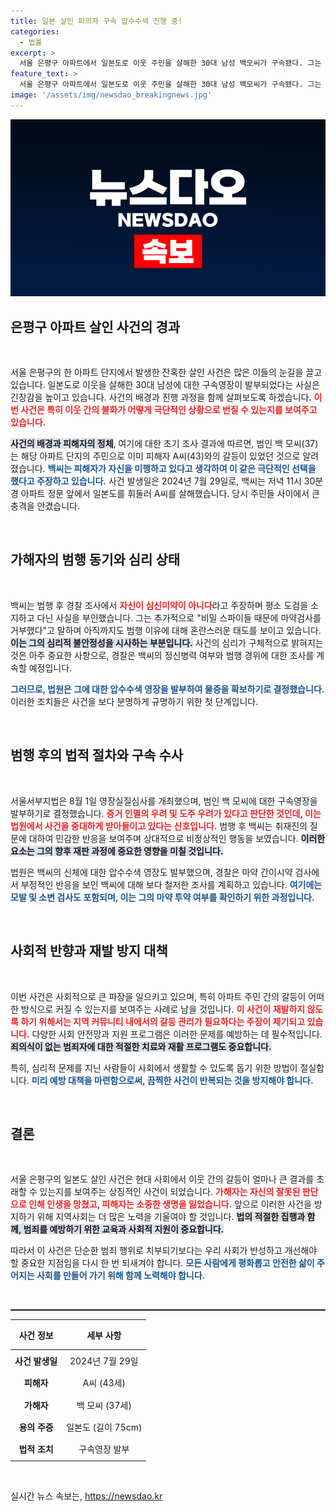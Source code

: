 ```yaml
---
title: 일본 살인 피의자 구속 압수수색 진행 중!
categories:
  - 법률
excerpt: >
  서울 은평구 아파트에서 일본도로 이웃 주민을 살해한 30대 남성 백모씨가 구속됐다. 그는 범행 후 피해자에게 미안한 마음이 없다고 밝혔으며, 정신적 상태와 마약 여부 조사도 진행 중이다. 이 사건의 충격적인 전말이 드러난다!
feature_text: >
  서울 은평구 아파트에서 일본도로 이웃 주민을 살해한 30대 남성 백모씨가 구속됐다. 그는 범행 후 피해자에게 미안한 마음이 없다고 밝혔으며, 정신적 상태와 마약 여부 조사도 진행 중이다. 이 사건의 충격적인 전말이 드러난다!
image: '/assets/img/newsdao_breakingnews.jpg'
---
```


<p><img src="/assets/img/newsdao_breakingnews.jpg" alt="cryptoinkorea 속보" /></p>

<h2 data-ke-size="size26">은평구 아파트 살인 사건의 경과</h2>

<p data-ke-size="size16">&nbsp;</p> 

<p>서울 은평구의 한 아파트 단지에서 발생한 잔혹한 살인 사건은 많은 이들의 눈길을 끌고 있습니다. 일본도로 이웃을 살해한 30대 남성에 대한 구속영장이 발부되었다는 사실은 긴장감을 높이고 있습니다. 사건의 배경과 진행 과정을 함께 살펴보도록 하겠습니다. <b><span style="color: #ee2323;">이번 사건은 특히 이웃 간의 불화가 어떻게 극단적인 상황으로 번질 수 있는지를 보여주고 있습니다.</span></b></p>

<p><b><span style="background-color: #21538527;">사건의 배경과 피해자의 정체</span></b>, 여기에 대한 초기 조사 결과에 따르면, 범인 백 모씨(37)는 해당 아파트 단지의 주민으로 이미 피해자 A씨(43)와의 갈등이 있었던 것으로 알려졌습니다. <b><span style="color: #1a5490;">백씨는 피해자가 자신을 미행하고 있다고 생각하여 이 같은 극단적인 선택을 했다고 주장하고 있습니다.</span></b> 사건 발생일은 2024년 7월 29일로, 백씨는 저녁 11시 30분경 아파트 정문 앞에서 일본도를 휘둘러 A씨를 살해했습니다. 당시 주민들 사이에서 큰 충격을 안겼습니다.</p>

<p data-ke-size="size16">&nbsp;</p>

<h2 data-ke-size="size26">가해자의 범행 동기와 심리 상태</h2>

<p data-ke-size="size16">&nbsp;</p>

<p>백씨는 범행 후 경찰 조사에서 <b><span style="color: #ee2323;">자신이 심신미약이 아니다</span></b>라고 주장하며 평소 도검을 소지하고 다닌 사실을 부인했습니다. 그는 추가적으로 "비밀 스파이들 때문에 마약검사를 거부했다"고 말하며 아직까지도 범행 이유에 대해 혼란스러운 태도를 보이고 있습니다. <b><span style="background-color: #21538527;">이는 그의 심리적 불안정성을 시사하는 부분입니다.</span></b> 사건의 심리가 구체적으로 밝혀지는 것은 아주 중요한 사항으로, 경찰은 백씨의 정신병력 여부와 범행 경위에 대한 조사를 계속할 예정입니다.</p>

<p><b><span style="color: #1a5490;">그러므로, 법원은 그에 대한 압수수색 영장을 발부하여 물증을 확보하기로 결정했습니다.</span></b> 이러한 조치들은 사건을 보다 분명하게 규명하기 위한 첫 단계입니다.</p>

<p data-ke-size="size16">&nbsp;</p>

<h2 data-ke-size="size26">범행 후의 법적 절차와 구속 수사</h2>

<p data-ke-size="size16">&nbsp;</p>

<p>서울서부지법은 8월 1일 영장실질심사를 개최했으며, 범인 백 모씨에 대한 구속영장을 발부하기로 결정했습니다. <b><span style="color: #ee2323;">증거 인멸의 우려 및 도주 우려가 있다고 판단한 것인데, 이는 법원에서 사건을 중대하게 받아들이고 있다는 신호입니다.</span></b> 범행 후 백씨는 취재진의 질문에 대하여 민감한 반응을 보여주며 상대적으로 비정상적인 행동을 보였습니다. <b><span style="background-color: #21538527;">이러한 요소는 그의 향후 재판 과정에 중요한 영향을 미칠 것입니다.</span></b></p>

<p>법원은 백씨의 신체에 대한 압수수색 영장도 발부했으며, 경찰은 마약 간이시약 검사에서 부정적인 반응을 보인 백씨에 대해 보다 철저한 조사를 계획하고 있습니다. <b><span style="color: #1a5490;">여기에는 모발 및 소변 검사도 포함되며, 이는 그의 마약 투약 여부를 확인하기 위한 과정입니다.</span></b></p>

<p data-ke-size="size16">&nbsp;</p>

<h2 data-ke-size="size26">사회적 반향과 재발 방지 대책</h2>

<p data-ke-size="size16">&nbsp;</p>

<p>이번 사건은 사회적으로 큰 파장을 일으키고 있으며, 특히 아파트 주민 간의 갈등이 어떠한 방식으로 커질 수 있는지를 보여주는 사례로 남을 것입니다. <b><span style="color: #ee2323;">이 사건이 재발하지 않도록 하기 위해서는 지역 커뮤니티 내에서의 갈등 관리가 필요하다는 주장이 제기되고 있습니다.</span></b> 다양한 사회 안전망과 지원 프로그램은 이러한 문제를 예방하는 데 필수적입니다. <b><span style="background-color: #21538527;">죄의식이 없는 범죄자에 대한 적절한 치료와 재활 프로그램도 중요합니다.</span></b> </p>

<p>특히, 심리적 문제를 지닌 사람들이 사회에서 생활할 수 있도록 돕기 위한 방법이 절실합니다. <b><span style="color: #1a5490;">미리 예방 대책을 마련함으로써, 끔찍한 사건이 반복되는 것을 방지해야 합니다.</span></b> </p>

<p data-ke-size="size16">&nbsp;</p>

<h2 data-ke-size="size26">결론</h2>

<p data-ke-size="size16">&nbsp;</p>

<p>서울 은평구의 일본도 살인 사건은 현대 사회에서 이웃 간의 갈등이 얼마나 큰 결과를 초래할 수 있는지를 보여주는 상징적인 사건이 되었습니다. <b><span style="color: #ee2323;">가해자는 자신의 잘못된 판단으로 인해 인생을 망쳤고, 피해자는 소중한 생명을 잃었습니다.</span></b> 앞으로 이러한 사건을 방지하기 위해 지역사회는 더 많은 노력을 기울여야 할 것입니다. <b><span style="background-color: #21538527;">법의 적절한 집행과 함께, 범죄를 예방하기 위한 교육과 사회적 지원이 중요합니다.</span></b></p>

<p>따라서 이 사건은 단순한 범죄 행위로 치부되기보다는 우리 사회가 반성하고 개선해야 할 중요한 지점임을 다시 한 번 되새겨야 합니다. <b><span style="color: #1a5490;">모든 사람에게 평화롭고 안전한 삶이 주어지는 사회를 만들어 가기 위해 함께 노력해야 합니다.</span></b></p>

<p data-ke-size="size16">&nbsp;</p>

<hr style="border-top: 1px solid rgba(0, 0, 0, 0.1);">

<table style="width: 100%; border-collapse: collapse;">
    <thead>
        <tr>
            <th style="text-align: center; height: 40px;">사건 정보</th>
            <th style="text-align: center; height: 40px;">세부 사항</th>
        </tr>
    </thead>
    <tbody>
        <tr>
            <td style="text-align: center; height: 30px;"><b>사건 발생일</b></td>
            <td style="text-align: center; height: 30px;">2024년 7월 29일</td>
        </tr>
        <tr>
            <td style="text-align: center; height: 30px;"><b>피해자</b></td>
            <td style="text-align: center; height: 30px;">A씨 (43세)</td>
        </tr>
        <tr>
            <td style="text-align: center; height: 30px;"><b>가해자</b></td>
            <td style="text-align: center; height: 30px;">백 모씨 (37세)</td>
        </tr>
        <tr>
            <td style="text-align: center; height: 30px;"><b>용의 주증</b></td>
            <td style="text-align: center; height: 30px;">일본도 (길이 75cm)</td>
        </tr>
        <tr>
            <td style="text-align: center; height: 30px;"><b>법적 조치</b></td>
            <td style="text-align: center; height: 30px;">구속영장 발부</td>
        </tr>
    </tbody>
</table>

<p data-ke-size="size16">&nbsp;</p>
실시간 뉴스 속보는, <a href="https://newsdao.kr" rel="dofollow">https://newsdao.kr</a>


